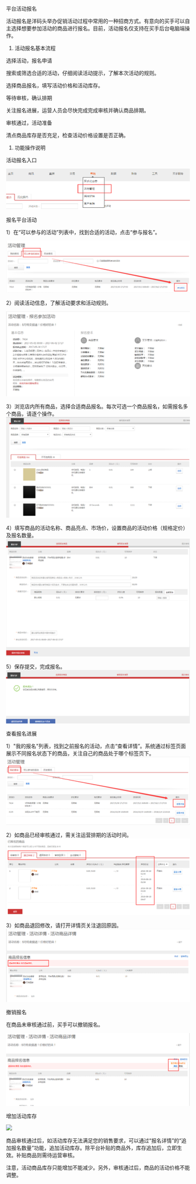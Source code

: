 平台活动报名

活动报名是洋码头举办促销活动过程中常用的一种招商方式。有意向的买手可以自主选择想要参加活动的商品进行报名。目前，活动报名仅支持在买手后台电脑端操作。

1. 活动报名基本流程

选择活动，报名申请

搜索或筛选合适的活动，仔细阅读活动提示，了解本次活动的规则。

选择商品报名，填写活动价格和活动库存。

等待审核，确认排期

关注报名进展，运营人员会尽快完成完成审核并确认商品排期。

审核通过，活动准备

清点商品库存是否充足，检查活动价格设置是否正确。

1. 功能操作说明

活动报名入口

![](/seller-promotions/images/campaign-1.png)

报名平台活动

1）在“可以参与的活动”列表中，找到合适的活动，点击“参与报名”。

![](/seller-promotions/images/campaign-2.png)


2）阅读活动信息，了解活动要求和活动规则。

![](/seller-promotions/images/campaign-3.png)

3）浏览店内所有商品，选择合适商品报名。每次可选一个商品报名，如需报名多个商品，请逐个操作。
![](/seller-promotions/images/campaign-4.png)


4）填写商品的活动名称、商品亮点、市场价，设置商品的活动价格（规格定价）及报名数量。
![](/seller-promotions/images/campaign-5.png)


5）保存提交，完成报名。
![](/seller-promotions/images/campaign-6.png)



查看报名进展

1）"我的报名"列表，找到之前报名的活动，点击“查看详情”。系统通过标签页面展示不同报名状态下的商品，关注自己的商品处于哪个标签页下。
![](/seller-promotions/images/campaign-7.png)


2）如商品已经审核通过，需关注运营排期的活动时间。
![](/seller-promotions/images/campaign-8.png)


3）如商品退回修改，请打开详情页关注退回原因。
![](/seller-promotions/images/campaign-9.png)



撤销报名

在商品未审核通过前，买手可以撤销报名。

![](/seller-promotions/images/campaign-10.png)


增加活动库存

![](/seller-promotions/images/campaign-11.png)


商品审核通过后，如活动库存无法满足您的销售要求，可以通过“报名详情”的“追加报名数量”功能，追加活动库存。除平台补贴的商品外，库存追加后，立即生效。补贴商品则需待运营审核。

注意，活动商品库存只能增加不能减少。另外，审核通过后，商品的活动价格不能调整。

